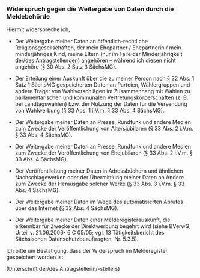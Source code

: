 ### Widerspruch gegen die Weitergabe von Daten durch die Meldebehörde

Hiermit widerspreche ich,

+ Der Weitergabe meiner Daten an öffentlich-rechtliche Religionsgesellschaften, der mein Ehepartner / Ehepartnerin / mein minderjähriges Kind, meine Eltern (nur im Falle der Minderjährigkeit der/des Antragstellenden) angehören – während ich diesen nicht angehöre (§ 30 Abs. 2 Satz 3 SächsMG).

+ Der Erteilung einer Auskunft über die zu meiner Person nach § 32 Abs. 1 Satz 1 SächsMG gespeicherten Daten an Parteien, Wählergruppen und andere Träger von Wahlvorschlägen im Zusammenhang mit Wahlen zu parlamentarischen und kommunalen Vertretungskörperschaften (z. B. bei Landtagswahlen) bzw. der Nutzung der Daten für die Versendung von Wahlwerbung (§ 33 Abs. 1 i.V.m. § 33 Abs. 4 SächsMG).

+ Der Weitergabe meiner Daten an Presse, Rundfunk und andere Medien zum Zwecke der Veröffentlichung von Altersjubilaren (§ 33 Abs. 2 i.V.m. § 33 Abs. 4 SächsMG).

+ Der Weitergabe meiner Daten an Presse, Rundfunk und andere Medien zum Zwecke der Veröffentlichung von Ehejubilaren (§ 33 Abs. 2 i.V.m. § 33 Abs. 4 SächsMG).

+ Der Veröffentlichung meiner Daten in Adressbüchern und ähnlichen Nachschlagewerken oder der Übermittlung meiner Daten an Andere zum Zwecke der Herausgabe solcher Werke (§ 33 Abs. 3 i.V.m. § 33 Abs. 4 SächsMG).

+ Der Weitergabe meiner Daten im Wege des automatisierten Abrufes über das Internet (§ 32 Abs. 4 SächsMG).

+ Der Weitergabe meiner Daten einer Melderegisterauskunft, die erkennbar für Zwecke der Direktwerbung begehrt wird (siehe BVerwG, Urteil v. 21.06.2006- 6 C 05/05; vgl. 13 Tätigkeitsbericht des Sächsischen Datenschutzbeauftragten, Nr. 5.3.5).

Ich bitte um Bestätigung, dass der Widerspruch im Melderegister gespeichert worden ist.

(Unterschrift der/des Antragstellerin/-stellers)
